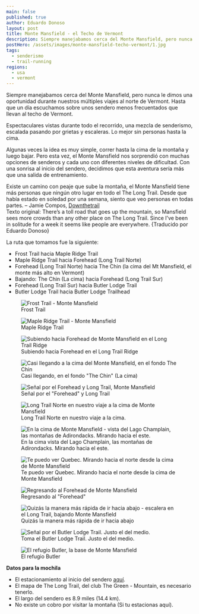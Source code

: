 ```yaml
---
main: false
published: true
author: Eduardo Donoso
layout: post
title: Monte Mansfield - el Techo de Vermont
description: Siempre manejabamos cerca del Monte Mansfield, pero nunca le dimos una oportunidad durante nuestros múltiples viajes al norte de Vermont. Hasta que un día escuchamos sobre unos sendero menos frecuentados que llevan al techo de Vermont.
postHero: /assets/images/monte-mansfield-techo-vermont/1.jpg
tags:
  - senderismo
  - trail-running
regions:
  - usa
  - vermont
---
```

Siempre manejabamos cerca del Monte Mansfield, pero nunca le dimos una oportunidad durante nuestros múltiples viajes al norte de Vermont. Hasta que un día escuchamos sobre unos sendero menos frecuentados que llevan al techo de Vermont.

Espectaculares vistas durante todo el recorrido, una mezcla de senderismo, escalada pasando por grietas y escaleras. Lo mejor sin personas hasta la cima.

Algunas veces la idea es muy simple, correr hasta la cima de la montaña y luego bajar. Pero esta vez, el Monte Mansfield nos sorprendió con muchas opciones de senderos y cada uno con diferentes niveles de dificultad. Con una sonrisa al inicio del sendero, decidimos que esta aventura sería más que una salida de entrenamiento.

<div class="quote">
  Existe un camino con peaje que sube la montaña, el Monte Mansfield tiene más personas que ningún otro lugar en todo el The Long Trail. Desde que había estado en soledad por   una semana, siento que veo personas en todas partes. – Jamie Compos, <a href="https://www.downthetrail.com/hiking-the-long-trail-vermont/day-8-mount-mansfield/" title="Day 8 - Mount Mansfield"> Downthetrail </a>
</div>
<div class="cc">
  Texto original: There’s a toll road that goes up the mountain, so Mansfield sees more crowds than any other place on The Long Trail. Since I’ve been in solitude for a week it seems like people are everywhere. {Traducido por Eduardo Donoso}
</div>

La ruta que tomamos fue la siguiente:

- Frost Trail hacia Maple Ridge Trail
- Maple Ridge Trail hacia Forehead (Long Trail Norte)
- Forehead (Long Trail Norte) hacia The Chin (la cima del Mt Mansfield, el monte más alto en  Vermont)
- Bajando: The Chin (La cima) hacia Forehead (Long Trail Sur)
- Forehead (Long Trail Sur) hacia Butler Lodge Trail
- Butler Lodge Trail hacia Butler Lodge Trailhead

<figure class="figure">
  <img class="image" src="/assets/images/monte-mansfield-techo-vermont/2.jpg" alt="Frost Trail - Monte Mansfield">
  <figcaption class="img-caption">Frost Trail</figcaption>
</figure>

<figure class="figure">
  <img class="image" src="/assets/images/monte-mansfield-techo-vermont/3.jpg" alt="Maple Ridge Trail - Monte Mansfield">
  <figcaption class="img-caption">Maple Ridge Trail</figcaption>
</figure>

<figure class="figure">
  <img class="image" src="/assets/images/monte-mansfield-techo-vermont/4.jpg" alt="Subiendo hacia Forehead de Monte Mansfield en el Long Trail Ridge">
  <figcaption class="img-caption">Subiendo hacia Forehead en el Long Trail Ridge</figcaption>
</figure>

<figure class="figure">
  <img class="image" src="/assets/images/monte-mansfield-techo-vermont/5.jpg" alt="Casi llegando a la cima del Monte Mansfield, en el fondo The Chin">
  <figcaption class="img-caption">Casi llegando, en el fondo "The Chin" (La cima)</figcaption>
</figure>

<figure class="figure">
  <img class="image" src="/assets/images/monte-mansfield-techo-vermont/6.jpg" alt="Señal por el Forehead y Long Trail, Monte Mansfield">
  <figcaption class="img-caption">Señal por el "Forehead" y Long Trail</figcaption>
</figure>

<figure class="figure">
  <img class="image" src="/assets/images/monte-mansfield-techo-vermont/7.jpg" alt="Long Trail Norte en nuestro viaje a la cima de Monte Mansfield">
  <figcaption class="img-caption">Long Trail Norte en nuestro viaje a la cima.</figcaption>
</figure>

<figure class="figure">
  <img class="image" src="/assets/images/monte-mansfield-techo-vermont/8.jpg" alt="En la cima de Monte Mansfield - vista del Lago Champlain, las montañas de Adirondacks. Mirando hacia el este.">
  <figcaption class="img-caption">En la cima vista del Lago Champlain, las montañas de Adirondacks. Mirando hacia el este.</figcaption>
</figure>

<figure class="figure">
  <img class="image" src="/assets/images/monte-mansfield-techo-vermont/9.jpg" alt="Te puedo ver Quebec. Mirando hacia el norte desde la cima de Monte Mansfield">
  <figcaption class="img-caption">Te puedo ver Quebec. Mirando hacia el norte desde la cima de Monte Mansfield</figcaption>
</figure>

<figure class="figure">
  <img class="image" src="/assets/images/monte-mansfield-techo-vermont/10.jpg" alt="Regresando al Forehead de Monte Mansfield">
  <figcaption class="img-caption">Regresando al "Forehead"</figcaption>
</figure>

<figure class="figure">
  <img class="image" src="/assets/images/monte-mansfield-techo-vermont/11.jpg" alt="Quizás la manera más rápida de ir hacia abajo - escalera en el Long Trail, bajando Monte Mansfield">
  <figcaption class="img-caption">Quizás la manera más rápida de ir hacia abajo</figcaption>
</figure>

<figure class="figure">
  <img class="image" src="/assets/images/monte-mansfield-techo-vermont/12.jpg" alt="Señal por el Butler Lodge Trail. Justo el del medio.">
  <figcaption class="img-caption">Toma el Butler Lodge Trail. Justo el del medio.</figcaption>
</figure>

<figure class="figure">
  <img class="image" src="/assets/images/monte-mansfield-techo-vermont/13.jpg" alt="El refugio Butler, la base de Monte Mansfield">
  <figcaption class="img-caption">El refugio Butler</figcaption>
</figure>

**Datos para la mochila**
- El estacionamiento al inicio del sendero <a href="https://www.google.com/maps/place/Butler+Lodge+trailhead/@44.5057434,-72.8513742,16z/data=!4m5!3m4!1s0x0:0x61e173b9d371531b!8m2!3d44.5057434!4d-72.8476381" title="Butler Lodge trailhead">aquí</a>.
- El mapa de The Long Trail, del club The Green - Mountain, es necesario tenerlo.
- El largo del sendero es 8.9 miles (14.4 km).
- No existe un cobro por visitar la montaña (Si tu estacionas aquí).
